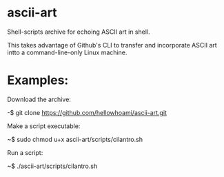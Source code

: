 # ascii-art
Shell-scripts archive for echoing ASCII art in shell.

This takes advantage of Github's CLI to transfer and incorporate ASCII art intto a command-line-only Linux machine.

# Examples:

Download the archive:

-$ git clone https://github.com/hellowhoami/ascii-art.git

Make a script executable:

~$ sudo chmod u+x ascii-art/scripts/cilantro.sh

Run a script:

~$ ./ascii-art/scripts/cilantro.sh


